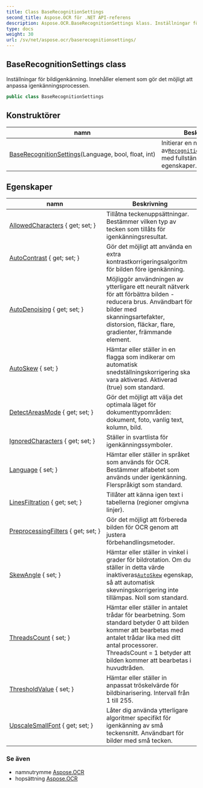 ```yaml
---
title: Class BaseRecognitionSettings
second_title: Aspose.OCR för .NET API-referens
description: Aspose.OCR.BaseRecognitionSettings klass. Inställningar för bildigenkänning. Innehåller element som gör det möjligt att anpassa igenkänningsprocessen.
type: docs
weight: 30
url: /sv/net/aspose.ocr/baserecognitionsettings/
---
```

## BaseRecognitionSettings class

Inställningar för bildigenkänning. Innehåller element som gör det möjligt att anpassa igenkänningsprocessen.

```csharp
public class BaseRecognitionSettings
```

## Konstruktörer

| namn | Beskrivning |
| --- | --- |
| [BaseRecognitionSettings](baserecognitionsettings/)(Language, bool, float, int) | Initierar en ny instans av[`RecognitionSettings`](../recognitionsettings/)klass med fullständig uppsättning egenskaper. |

## Egenskaper

| namn | Beskrivning |
| --- | --- |
| [AllowedCharacters](../../aspose.ocr/baserecognitionsettings/allowedcharacters/) { get; set; } | Tillåtna teckenuppsättningar. Bestämmer vilken typ av tecken som tillåts för igenkänningsresultat. |
| [AutoContrast](../../aspose.ocr/baserecognitionsettings/autocontrast/) { get; set; } | Gör det möjligt att använda en extra kontrastkorrigeringsalgoritm för bilden före igenkänning. |
| [AutoDenoising](../../aspose.ocr/baserecognitionsettings/autodenoising/) { get; set; } | Möjliggör användningen av ytterligare ett neuralt nätverk för att förbättra bilden - reducera brus. Användbart för bilder med skanningsartefakter, distorsion, fläckar, flare, gradienter, främmande element. |
| [AutoSkew](../../aspose.ocr/baserecognitionsettings/autoskew/) { set; } | Hämtar eller ställer in en flagga som indikerar om automatisk snedställningskorrigering ska vara aktiverad. Aktiverad (true) som standard. |
| [DetectAreasMode](../../aspose.ocr/baserecognitionsettings/detectareasmode/) { get; set; } | Gör det möjligt att välja det optimala läget för dokumenttypområden: dokument, foto, vanlig text, kolumn, bild. |
| [IgnoredCharacters](../../aspose.ocr/baserecognitionsettings/ignoredcharacters/) { get; set; } | Ställer in svartlista för igenkänningssymboler. |
| [Language](../../aspose.ocr/baserecognitionsettings/language/) { set; } | Hämtar eller ställer in språket som används för OCR.  Bestämmer alfabetet som används under igenkänning. Flerspråkigt som standard. |
| [LinesFiltration](../../aspose.ocr/baserecognitionsettings/linesfiltration/) { get; set; } | Tillåter att känna igen text i tabellerna (regioner omgivna linjer). |
| [PreprocessingFilters](../../aspose.ocr/baserecognitionsettings/preprocessingfilters/) { get; set; } | Gör det möjligt att förbereda bilden för OCR genom att justera förbehandlingsmetoder. |
| [SkewAngle](../../aspose.ocr/baserecognitionsettings/skewangle/) { set; } | Hämtar eller ställer in vinkel i grader för bildrotation.  Om du ställer in detta värde inaktiveras[`AutoSkew`](./autoskew/) egenskap, så att automatisk skevningskorrigering inte tillämpas. Noll som standard. |
| [ThreadsCount](../../aspose.ocr/baserecognitionsettings/threadscount/) { set; } | Hämtar eller ställer in antalet trådar för bearbetning. Som standard betyder 0 att bilden kommer att bearbetas med antalet trådar lika med ditt antal processorer. ThreadsCount = 1 betyder att bilden kommer att bearbetas i huvudtråden. |
| [ThresholdValue](../../aspose.ocr/baserecognitionsettings/thresholdvalue/) { set; } | Hämtar eller ställer in anpassat tröskelvärde för bildbinarisering. Intervall från 1 till 255. |
| [UpscaleSmallFont](../../aspose.ocr/baserecognitionsettings/upscalesmallfont/) { get; set; } | Låter dig använda ytterligare algoritmer specifikt för igenkänning av små teckensnitt. Användbart för bilder med små tecken. |

### Se även

* namnutrymme [Aspose.OCR](../../aspose.ocr/)
* hopsättning [Aspose.OCR](../../)


